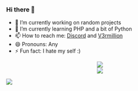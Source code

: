 ### Hi there 👋
- 🔭 I’m currently working on random projects
- 🌱 I’m currently learning PHP and a bit of Python
- 📫 How to reach me: [Discord](https://www.discord.com/users/666731058649366556) and [V3rmillion](https://v3rmillion.net/member.php?action=profile&uid=2606789)
- 😄 Pronouns: Any
- ⚡ Fun fact: I hate my self :)

<div align="center">
<img align="center" src="https://komarev.com/ghpvc/?username=maplerxyz&color=e22319" /><br>
<img align="center" src="https://discord.c99.nl/widget/theme-3/666731058649366556.png" /><br>
</div>

![](https://hit.yhype.me/github/profile?user_id=67937010)
